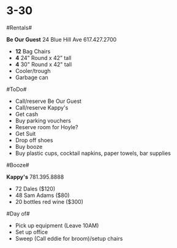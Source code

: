 3-30
====

#Rentals#

**Be Our Guest**
24 Blue Hill Ave
617.427.2700

* **12** Bag Chairs
* **4** 24” Round x 42” tall
* **4** 30" Round x 42" tall
* Cooler/trough
* Garbage can

#ToDo#

* Call/reserve Be Our Guest
* Call/reserve Kappy's
* Get cash
* Buy parking vouchers
* Reserve room for Hoyle?
* Get Suit
* Drop off shoes
* Buy booze
* Buy plastic cups, cocktail napkins, paper towels, bar supplies

#Booze#

**Kappy's**
781.395.8888

* 72 Dales ($120)
* 48 Sam Adams ($80)
* 20 bottles red wine ($300)

#Day of#

* Pick up equipment (Leave 10AM)
* Set up office
* Sweep (Call eddie for broom)/setup chairs
